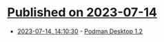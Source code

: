 # [Published on 2023-07-14](index.md)

* [2023-07-14, 14:10:30](https://lobste.rs/s/ij7aj4/podman_desktop_1_2) - [Podman Desktop 1.2](https://podman-desktop.io/blog/podman-desktop-release-1.2)
